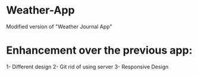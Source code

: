 # Weather-App
Modified version of "Weather Journal App"

# Enhancement over the previous app:
1- Different design 
2- Git rid of using server 
3- Responsive Design
